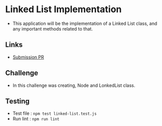 # Linked List Implementation

* This application will be the implementation of a Linked List class, and any important methods related to that.
    
## Links

- [Submission PR](https://github.com/Thomas720/data-structures-and-algorithms/pull/12)
    
## Challenge

* In this challenge was creating, Node and LonkedList class.
    
## Testing
- Test file : `npm test linked-list.test.js`
- Run lint : `npm run lint`
